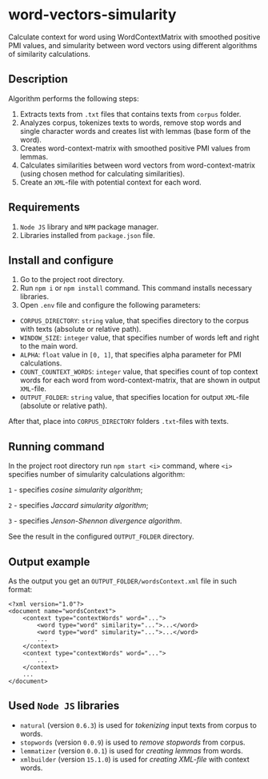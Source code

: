 # word-vectors-simularity
Calculate context for word using WordContextMatrix with smoothed positive PMI values, and simularity between word vectors using different algorithms of similarity calculations.

## Description
Algorithm performs the following steps:
1. Extracts texts from `.txt` files that contains texts from `corpus` folder.
2. Analyzes corpus, tokenizes texts to words, remove stop words and single character words and creates list with lemmas (base form of the word).
3. Creates word-context-matrix with smoothed positive PMI values from lemmas.
4. Calculates similarities between word vectors from word-context-matrix (using chosen method for calculating similarities).
5. Create an `XML`-file with potential context for each word.

## Requirements
1. `Node JS` library and `NPM` package manager.
2. Libraries installed from `package.json` file.

## Install and configure
1. Go to the project root directory.
2. Run `npm i` or `npm install` command. This command installs necessary libraries.
3. Open `.env` file and configure the following parameters:
- `CORPUS_DIRECTORY`: `string` value, that specifies directory to the corpus with texts
(absolute or relative path).
- `WINDOW_SIZE`: `integer` value, that specifies number of words left and right to the main word.
- `ALPHA`: `float` value in `[0, 1]`, that specifies alpha parameter for PMI calculations.
- `COUNT_COUNTEXT_WORDS`: `integer` value, that specifies count of top context words for each word
from word-context-matrix, that are shown in output `XML`-file.
- `OUTPUT_FOLDER`: `string` value, that specifies location for output `XML`-file 
(absolute or relative path).

After that, place into `CORPUS_DIRECTORY` folders `.txt`-files with texts.

## Running command
In the project root directory run `npm start <i>` command, where `<i>` specifies number of simularity calculations algorithm:

`1` - specifies _cosine simularity algorithm_;

`2` - specifies _Jaccard simularity algorithm_;

`3` - specifies _Jenson-Shennon divergence algorithm_. 

See the result in the configured `OUTPUT_FOLDER` directory.

## Output example
As the output you get an `OUTPUT_FOLDER/wordsContext.xml` file in such format:

    <?xml version="1.0"?>
    <document name="wordsContext">
        <context type="contextWords" word="...">
            <word type="word" similarity="...">...</word>
            <word type="word" simularity="...">...</word>
            ...
        </context>
        <context type="contextWords" word="...">
            ...
        </context>
        ...
    </document>

## Used `Node JS` libraries
- `natural` (version `0.6.3`) is used for _tokenizing_ input texts from corpus to words.
- `stopwords` (version `0.0.9`) is used to _remove stopwords_ from corpus.
- `lemmatizer` (version `0.0.1`) is used for _creating lemmas_ from words.
- `xmlbuilder` (version `15.1.0`) is used for _creating XML-file_ with context words.

